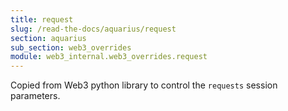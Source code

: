 ```yaml
---
title: request
slug: /read-the-docs/aquarius/request
section: aquarius
sub_section: web3_overrides
module: web3_internal.web3_overrides.request
---
```

Copied from Web3 python library to control the `requests` session parameters.

